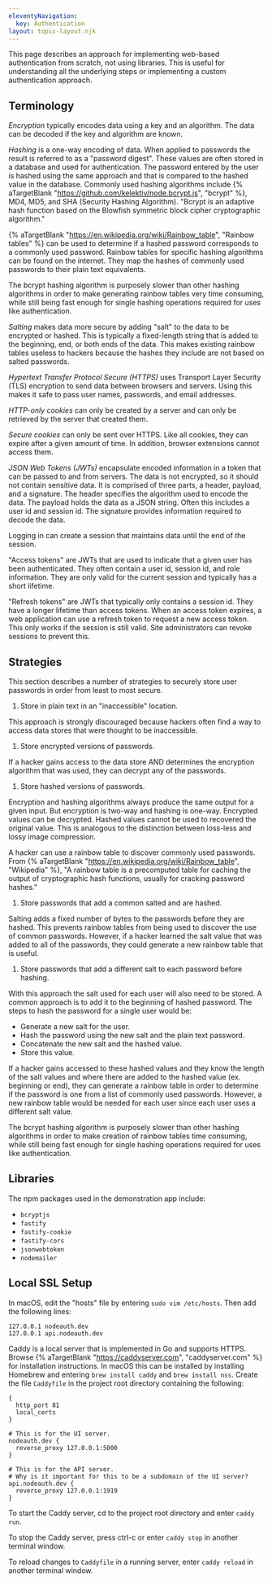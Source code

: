 ```yaml
---
eleventyNavigation:
  key: Authentication
layout: topic-layout.njk
---
```


This page describes an approach for implementing
web-based authentication from scratch, not using libraries.
This is useful for understanding all the underlying steps
or implementing a custom authentication approach.

## Terminology

_Encryption_ typically encodes data using a key and an algorithm.
The data can be decoded if the key and algorithm are known.

_Hashing_ is a one-way encoding of data.
When applied to passwords the result is referred to as a "password digest".
These values are often stored in a database and used for authentication.
The password entered by the user is hashed using the same approach
and that is compared to the hashed value in the database.
Commonly used hashing algorithms include
{% aTargetBlank "https://github.com/kelektiv/node.bcrypt.js", "bcrypt" %},
MD4, MD5, and SHA (Security Hashing Algorithm).
"Bcrypt is an adaptive hash function based on the
Blowfish symmetric block cipher cryptographic algorithm."

{% aTargetBlank "https://en.wikipedia.org/wiki/Rainbow_table",
"Rainbow tables" %} can be used to determine if a hashed password
corresponds to a commonly used password.
Rainbow tables for specific hashing algorithms can be found on the internet.
They map the hashes of commonly used passwords to their plain text equivalents.

The bcrypt hashing algorithm is purposely slower than other hashing algorithms
in order to make generating rainbow tables very time consuming,
while still being fast enough for single hashing operations
required for uses like authentication.

_Salting_ makes data more secure by adding "salt"
to the data to be encrypted or hashed.
This is typically a fixed-length string that is added to
the beginning, end, or both ends of the data.
This makes existing rainbow tables useless to hackers
because the hashes they include are not based on salted passwords.

_Hypertext Transfer Protocol Secure (HTTPS)_
uses Transport Layer Security (TLS) encryption
to send data between browsers and servers.
Using this makes it safe to pass user names, passwords, and email addresses.

_HTTP-only cookies_ can only be created by a server
and can only be retrieved by the server that created them.

_Secure cookies_ can only be sent over HTTPS.
Like all cookies, they can expire after a given amount of time.
In addition, browser extensions cannot access them.

_JSON Web Tokens (JWTs)_ encapsulate encoded information in a token
that can be passed to and from servers.
The data is not encrypted, so it should not contain sensitive data.
It is comprised of three parts, a header, payload, and a signature.
The header specifies the algorithm used to encode the data.
The payload holds the data as a JSON string.
Often this includes a user id and session id.
The signature provides information required to decode the data.

Logging in can create a session that
maintains data until the end of the session.

"Access tokens" are JWTs that are used to
indicate that a given user has been authenticated.
They often contain a user id, session id, and role information.
They are only valid for the current session and
typically has a short lifetime.

"Refresh tokens" are JWTs that typically only contains a session id.
They have a longer lifetime than access tokens.
When an access token expires,
a web application can use a refresh token
to request a new access token.
This only works if the session is still valid.
Site administrators can revoke sessions to prevent this.

## Strategies

This section describes a number of strategies to securely store user passwords
in order from least to most secure.

1. Store in plain text in an "inaccessible" location.

This approach is strongly discouraged because hackers often find a way
to access data stores that were thought to be inaccessible.

1. Store encrypted versions of passwords.

If a hacker gains access to the data store AND
determines the encryption algorithm that was used,
they can decrypt any of the passwords.

1. Store hashed versions of passwords.

Encryption and hashing algorithms always
produce the same output for a given input.
But encryption is two-way and hashing is one-way.
Encrypted values can be decrypted.
Hashed values cannot be used to recovered the original value.
This is analogous to the distinction between
loss-less and lossy image compression.

A hacker can use a rainbow table to discover commonly used passwords.
From {% aTargetBlank "https://en.wikipedia.org/wiki/Rainbow_table",
"Wikipedia" %}, "A rainbow table is a precomputed table for caching the
output of cryptographic hash functions, usually for cracking password hashes."

1. Store passwords that add a common salted and are hashed.

Salting adds a fixed number of bytes to the passwords before they are hashed.
This prevents rainbow tables from being used to discover the use of common passwords.
However, if a hacker learned the salt value that was added to all of the passwords,
they could generate a new rainbow table that is useful.

1. Store passwords that add a different salt to each password before hashing.

With this approach the salt used for each user will also need to be stored.
A common approach is to add it to the beginning of hashed password.
The steps to hash the password for a single user would be:

- Generate a new salt for the user.
- Hash the password using the new salt and the plain text password.
- Concatenate the new salt and the hashed value.
- Store this value.

If a hacker gains accessed to these hashed values
and they know the length of the salt values and
where there are added to the hashed value (ex. beginning or end),
they can generate a rainbow table in order to determine if
the password is one from a list of commonly used passwords.
However, a new rainbow table would be needed for each user
since each user uses a different salt value.

The bcrypt hashing algorithm is purposely slower than other hashing algorithms
in order to make creation of rainbow tables time consuming,
while still being fast enough for single hashing operations
required for uses like authentication.

## Libraries

The npm packages used in the demonstration app include:

- `bcryptjs`
- `fastify`
- `fastify-cookie`
- `fastify-cors`
- `jsonwebtoken`
- `nodemailer`

## Local SSL Setup

In macOS, edit the "hosts" file by entering `sudo vim /etc/hosts`.
Then add the following lines:

```text
127.0.0.1 nodeauth.dev
127.0.0.1 api.nodeauth.dev
```

Caddy is a local server that is implemented in Go and supports HTTPS.
Browse {% aTargetBlank "https://caddyserver.com", "caddyserver.com" %}
for installation instructions.
In macOS this can be installed by installing Homebrew
and entering `brew install caddy` and `brew install nss`.
Create the file `Caddyfile` in the project root directory
containing the following:

```text
{
  http_port 81
  local_certs
}

# This is for the UI server.
nodeauth.dev {
  reverse_proxy 127.0.0.1:5000
}

# This is for the API server.
# Why is it important for this to be a subdomain of the UI server?
api.nodeauth.dev {
  reverse_proxy 127.0.0.1:1919
}
```

To start the Caddy server, cd to the project root directory
and enter `caddy run`.

To stop the Caddy server, press ctrl-c or
enter `caddy stop` in another terminal window.

To reload changes to `Caddyfile` in a running server,
enter `caddy reload` in another terminal window.
